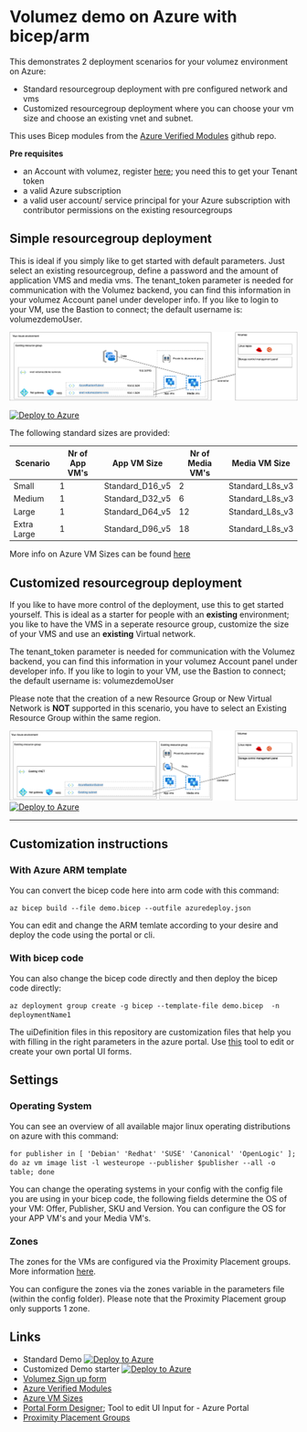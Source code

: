 # Volumez demo on Azure with bicep/arm

This demonstrates 2 deployment scenarios for your volumez environment on Azure:

- Standard resourcegroup deployment with pre configured network and vms
- Customized resourcegroup deployment where you can choose your vm size and choose an existing vnet and subnet.

This uses Bicep modules from the [Azure Verified Modules](https://github.com/Azure/bicep-registry-modules) github repo.

**Pre requisites**
- an Account with volumez, register [here](https://signup.volumez.com/); you need this to get your Tenant token
- a valid Azure subscription
- a valid user account/ service principal for your Azure subscription  with contributor permissions on the existing resourcegroups

## Simple resourcegroup deployment

This is ideal if you simply like to get started with default parameters. Just select an existing resourcegroup, define a password and the amount of application VMS and media vms. The tenant_token parameter is needed for communication with the Volumez backend, you can find this information in your volumez Account panel under developer info.
If you like to login to your VM, use the Bastion to connect; the default username is: volumezdemoUser.

![alt text](./documentation/standard.png)

[![Deploy to Azure](https://aka.ms/deploytoazurebutton)](https://portal.azure.com/#blade/Microsoft_Azure_CreateUIDef/CustomDeploymentBlade/uri/https%3A%2F%2Fraw.githubusercontent.com%2FVolumezTech%2Fvolumez%2Ffeature%2Fbicep-azure%2Fbicep%2Fazuredeploy.json/uiFormDefinitionUri/https%3A%2F%2Fraw.githubusercontent.com%2FVolumezTech%2Fvolumez%2Ffeature%2Fbicep-azure%2Fbicep%2Fportal-uidefinitions%2FuiDefinition-standard.json)

The following standard sizes are provided:

| Scenario | Nr of App VM's | App VM Size | Nr of Media VM's | Media VM Size |
|---|---|---|---|---|
|Small|1|Standard_D16_v5|2|Standard_L8s_v3|
|Medium|1|Standard_D32_v5|6|Standard_L8s_v3|
|Large|1|Standard_D64_v5|12|Standard_L8s_v3|
|Extra Large|1|Standard_D96_v5|18|Standard_L8s_v3|

More info on Azure VM Sizes can be found [here](https://learn.microsoft.com/en-us/azure/virtual-machines/sizes)

## Customized resourcegroup deployment

If you like to have more control of the deployment, use this to get started yourself. This is ideal as a starter for people with an **existing** environment; you like to have the VMS in a seperate resource group, customize the size of your VMS and use an **existing** Virtual network.  

The tenant_token parameter is needed for communication with the Volumez backend, you can find this information in your volumez Account panel under developer info. If you like to login to your VM, use the Bastion to connect; the default username is: volumezdemoUser

Please note that the creation of a new Resource Group or New Virtual Network is **NOT** supported in this scenario, you have to select an Existing Resource Group within the same region.

![alt text](./documentation/customized.png)
[![Deploy to Azure](https://aka.ms/deploytoazurebutton)](https://portal.azure.com/#blade/Microsoft_Azure_CreateUIDef/CustomDeploymentBlade/uri/https%3A%2F%2Fraw.githubusercontent.com%2FVolumezTech%2Fvolumez%2Ffeature%2Fbicep-azure%2Fbicep%2Fazuredeploy-custom.json/uiFormDefinitionUri/https%3A%2F%2Fraw.githubusercontent.com%2FVolumezTech%2Fvolumez%2Ffeature%2Fbicep-azure%2Fbicep%2Fportal-uidefinitions%2FuiDefinition-custom.json)

---

## Customization instructions

### With Azure ARM template

You can convert the bicep code here into arm code with this command:

```
az bicep build --file demo.bicep --outfile azuredeploy.json
```

You can edit and change the ARM temlate according to your desire and deploy the code using the portal or cli.

### With bicep code

You can also change the bicep code directly and then deploy the bicep code directly: 

```
az deployment group create -g bicep --template-file demo.bicep  -n deploymentName1
```

The uiDefinition files in this repository are customization files that help you with filling in the right parameters in the azure portal. 
Use [this](https://portal.azure.com/#view/Microsoft_Azure_CreateUIDef/FormSandboxBlade) tool to edit or create your own portal UI forms.

## Settings

### Operating System

You can see an overview of all available major linux operating distributions on azure with this command:

```
for publisher in [ 'Debian' 'Redhat' 'SUSE' 'Canonical' 'OpenLogic' ]; do az vm image list -l westeurope --publisher $publisher --all -o table; done
```

You can change the operating systems in your config with the config file you are using in your bicep code, the following fields determine the OS of your VM: Offer, Publisher, SKU and Version. You can configure the OS for your APP VM's and your Media VM's.

### Zones

The zones for the VMs are configured via the Proximity Placement groups. More information [here](https://learn.microsoft.com/en-us/azure/virtual-machines/co-location).

You can configure the zones via the zones variable in the parameters file (within the config folder). Please note that the Proximity Placement group only supports 1 zone.


## Links

- Standard Demo [![Deploy to Azure](https://aka.ms/deploytoazurebutton)](https://portal.azure.com/#blade/Microsoft_Azure_CreateUIDef/CustomDeploymentBlade/uri/https%3A%2F%2Fraw.githubusercontent.com%2FVolumezTech%2Fvolumez%2Ffeature%2Fbicep-azure%2Fbicep%2Fazuredeploy.json/uiFormDefinitionUri/https%3A%2F%2Fraw.githubusercontent.com%2FVolumezTech%2Fvolumez%2Ffeature%2Fbicep-azure%2Fbicep%2Fportal-uidefinitions%2FuiDefinition-standard.json)
- Customized Demo starter  [![Deploy to Azure](https://aka.ms/deploytoazurebutton)](https://portal.azure.com/#blade/Microsoft_Azure_CreateUIDef/CustomDeploymentBlade/uri/https%3A%2F%2Fraw.githubusercontent.com%2FVolumezTech%2Fvolumez%2Ffeature%2Fbicep-azure%2Fbicep%2Fazuredeploy-custom.json/uiFormDefinitionUri/https%3A%2F%2Fraw.githubusercontent.com%2FVolumezTech%2Fvolumez%2Ffeature%2Fbicep-azure%2Fbicep%2Fportal-uidefinitions%2FuiDefinition-custom.json)
- [Volumez Sign up form](https://signup.volumez.com/)
- [Azure Verified Modules](https://github.com/Azure/bicep-registry-modules)
- [Azure VM Sizes](https://learn.microsoft.com/en-us/azure/virtual-machines/sizes)
- [Portal Form Designer](https://portal.azure.com/#view/Microsoft_Azure_CreateUIDef/FormSandboxBlade); Tool to edit UI Input for - Azure Portal 
- [Proximity Placement Groups](https://learn.microsoft.com/en-us/azure/virtual-machines/co-location) 
